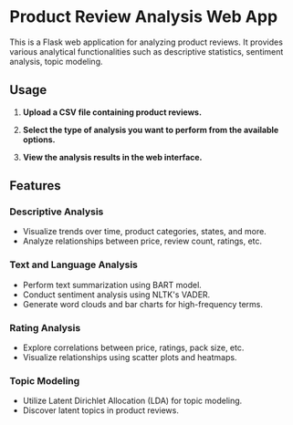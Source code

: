 # Product Review Analysis Web App

This is a Flask web application for analyzing product reviews. It provides various analytical functionalities such as descriptive statistics, sentiment analysis, topic modeling.

## Usage

1. **Upload a CSV file containing product reviews.**
   
2. **Select the type of analysis you want to perform from the available options.**
   
3. **View the analysis results in the web interface.**

## Features

### Descriptive Analysis

- Visualize trends over time, product categories, states, and more.
- Analyze relationships between price, review count, ratings, etc.

### Text and Language Analysis

- Perform text summarization using BART model.
- Conduct sentiment analysis using NLTK's VADER.
- Generate word clouds and bar charts for high-frequency terms.

### Rating Analysis

- Explore correlations between price, ratings, pack size, etc.
- Visualize relationships using scatter plots and heatmaps.

### Topic Modeling

- Utilize Latent Dirichlet Allocation (LDA) for topic modeling.
- Discover latent topics in product reviews.
